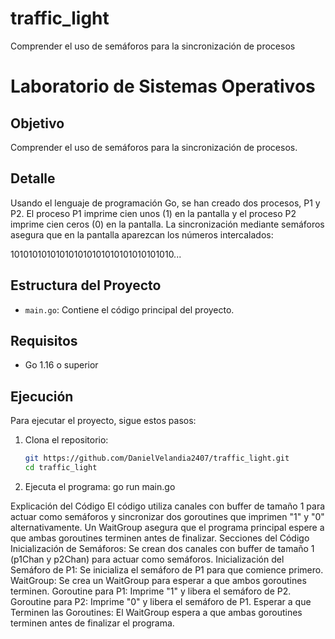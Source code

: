 # traffic_light
Comprender el uso de semáforos para la sincronización de procesos

# Laboratorio de Sistemas Operativos

## Objetivo

Comprender el uso de semáforos para la sincronización de procesos.

## Detalle

Usando el lenguaje de programación Go, se han creado dos procesos, P1 y P2. El proceso P1 imprime cien unos (1) en la pantalla y el proceso P2 imprime cien ceros (0) en la pantalla. La sincronización mediante semáforos asegura que en la pantalla aparezcan los números intercalados:

101010101010101010101010101010101010...

## Estructura del Proyecto

- `main.go`: Contiene el código principal del proyecto.

## Requisitos

- Go 1.16 o superior

## Ejecución

Para ejecutar el proyecto, sigue estos pasos:

1. Clona el repositorio:
   ```sh
   git https://github.com/DanielVelandia2407/traffic_light.git
   cd traffic_light

2. Ejecuta el programa:
   go run main.go

Explicación del Código
El código utiliza canales con buffer de tamaño 1 para actuar como semáforos y sincronizar dos goroutines que imprimen "1" y "0" alternativamente. Un WaitGroup asegura que el programa principal espere a que ambas goroutines terminen antes de finalizar.
Secciones del Código
Inicialización de Semáforos: Se crean dos canales con buffer de tamaño 1 (p1Chan y p2Chan) para actuar como semáforos.
Inicialización del Semáforo de P1: Se inicializa el semáforo de P1 para que comience primero.
WaitGroup: Se crea un WaitGroup para esperar a que ambos goroutines terminen.
Goroutine para P1: Imprime "1" y libera el semáforo de P2.
Goroutine para P2: Imprime "0" y libera el semáforo de P1.
Esperar a que Terminen las Goroutines: El WaitGroup espera a que ambas goroutines terminen antes de finalizar el programa.
